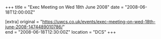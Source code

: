 +++
title = "Exec Meeting on Wed 18th June 2008"
date = "2008-06-18T12:00:00Z"

[extra]
original = "https://uwcs.co.uk/events/exec-meeting-on-wed-18th-june-2008-1474489010786/"    
end = "2008-06-18T12:30:00Z"
location = "DCS"
+++



